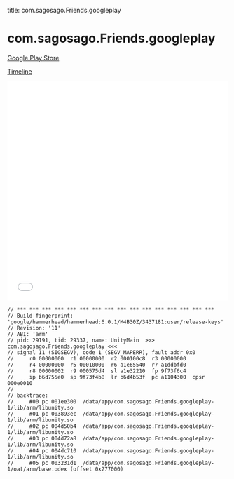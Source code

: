 title: com.sagosago.Friends.googleplay

# com.sagosago.Friends.googleplay

[Google Play Store](https://play.google.com/store/apps/details?id=com.sagosago.Friends.googleplay)

[Timeline](./vis-timeline.html)

<iframe src="./vis-timeline.html" width="100%" height="500px" style="border:none;"></iframe>

```
// *** *** *** *** *** *** *** *** *** *** *** *** *** *** *** ***
// Build fingerprint: 'google/hammerhead/hammerhead:6.0.1/M4B30Z/3437181:user/release-keys'
// Revision: '11'
// ABI: 'arm'
// pid: 29191, tid: 29337, name: UnityMain  >>> com.sagosago.Friends.googleplay <<<
// signal 11 (SIGSEGV), code 1 (SEGV_MAPERR), fault addr 0x0
//     r0 00000000  r1 00000000  r2 000100c8  r3 00000000
//     r4 00000000  r5 00010000  r6 a1e65540  r7 a1ddbfd0
//     r8 00000002  r9 000575d4  sl a1e32210  fp 9f73f6c4
//     ip b6d755e0  sp 9f73f4b8  lr b6d4b53f  pc a1104300  cpsr 000e0010
// 
// backtrace:
//     #00 pc 001ee300  /data/app/com.sagosago.Friends.googleplay-1/lib/arm/libunity.so
//     #01 pc 003893ec  /data/app/com.sagosago.Friends.googleplay-1/lib/arm/libunity.so
//     #02 pc 004d50b4  /data/app/com.sagosago.Friends.googleplay-1/lib/arm/libunity.so
//     #03 pc 004d72a8  /data/app/com.sagosago.Friends.googleplay-1/lib/arm/libunity.so
//     #04 pc 004dc710  /data/app/com.sagosago.Friends.googleplay-1/lib/arm/libunity.so
//     #05 pc 003231d1  /data/app/com.sagosago.Friends.googleplay-1/oat/arm/base.odex (offset 0x277000)

```




